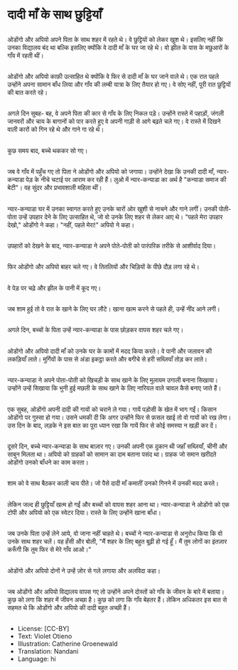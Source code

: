 # दादी माँ के साथ छुट्टियाँ

##
ओडोंगो और अपियो अपने पिता के साथ शहर में रहते थे। वे छुट्टियों को लेकर खुश थे। इसलिए नहीं कि उनका विद्यालय बंद था बल्कि इसलिए क्योंकि वे दादी माँ के घर जा रहे थे। वो झील के पास के मछुआरों के गाँव में रहती थीं।

##
ओडोंगो और अपियो काफ़ी उत्साहित थे क्योंकि वे फिर से दादी माँ के घर जाने वाले थे। एक रात पहले उन्होंने अपना सामान बाँध लिया और गाँव की लम्बी यात्रा के लिए तैयार हो गए। वे सोए नहीं, पूरी रात छुट्टियों की बात करते रहे।

##
अगले दिन सुबह- बह, वे अपने पिता की कार से गाँव के लिए निकल पड़े। उन्होंने रास्ते में पहाड़ों, जंगली जानवरों और चाय के बागानों को पार करते हुए वे अपनी गाड़ी से आगे बढ़ते चले गए। वे रास्ते में दिखने वाली कारों को गिन रहे थे और गाने गा रहे थे।

##
कुछ समय बाद, बच्चे थककर सो गए।

##
जब वे गाँव में पहुँच गए तो पिता ने ओडोंगो और अपियो को जगाया। उन्होंने देखा कि उनकी दादी माँ, न्यार-कन्याडा पेड़ के नीचे चटाई पर आराम कर रही हैं। लुओ में न्यार-कन्याडा का अर्थ है "कन्याडा समाज की बेटी"। वह सुंदर और प्रभावशाली महिला थीं।

##
न्यार-कन्याडा घर में उनका स्वागत करते हुए उनके चारों ओर खुशी से नाचने और गाने लगीं। उनकी पोती-पोता उन्हें उपहार देने के लिए उत्साहित थे, जो वो उनके लिए शहर से लेकर आए थे। "पहले मेरा उपहार देखो," ओडोंगो ने कहा। "नहीं, पहले मेरा!" अपियो ने कहा।

##
उपहारों को देखने के बाद, न्यार-कन्याडा ने अपने पोते-पोती को पारंपरिक तरीके से आशीर्वाद दिया।

##
फिर ओडोंगो और अपियो बाहर चले गए। वे तितलियों और चिड़ियों के पीछे दौड़ लगा रहे थे।

##
वे पेड़ पर चढ़े और झील के पानी में कूद गए।

##
जब शाम हुई तो वे रात के खाने के लिए घर लौटे। खाना खत्म करने से पहले ही, उन्हें नींद आने लगी।

##
अगले दिन, बच्चों के पिता उन्हें न्यार-कन्याडा के पास छोड़कर वापस शहर चले गए।

##
ओडोंगो और अपियो दादी माँ को उनके घर के कामों में मदद किया करते। वे पानी और जलावन की लकड़ियाँ लाते। मुर्गियों के पास से अंडा इकट्ठा करते और बगीचे से हरी सब्ज़ियाँ तोड़ कर लाते।

##
न्यार-कन्याडा ने अपने पोता-पोती को खिचड़ी के साथ खाने के लिए मुलायम उगाली बनाना सिखाया। उन्होंने उन्हें सिखाया कि भुनी हुई मछली के साथ खाने के लिए नारियल वाले चावल कैसे बनाए जाते हैं।

##
एक सुबह, ओडोंगो अपनी दादी की गायों को चराने ले गया। गायें पड़ोसी के खेत में भाग गईं। किसान ओडोंगो पर गुस्सा हो गया। उसने धमकी दी कि अगर उन्होंने फिर से फ़सल खाई तो वो गायों को रख लेगा। उस दिन के बाद, लड़के ने इस बात का पूरा ध्यान रखा कि गायें फिर से कोई समस्या न खड़ी कर दें।

##
दूसरे दिन, बच्चे न्यार-कन्याडा के साथ बाज़ार गए। उनकी अपनी एक दुकान थी जहाँ सब्ज़ियाँ, चीनी और साबुन मिलता था। अपियो को ग्राहकों को सामान का दाम बताना पसंद था। ग्राहक जो समान खरीदते ओडोंगो उनको बाँधने का काम करता।

##
शाम को वे साथ बैठकर काली चाय पीते। जो पैसे दादी माँ कमातीं उनको गिनने में उनकी मदद करते।

##
लेकिन जल्द ही छुट्टियाँ खत्म हो गईं और बच्चों को वापस शहर आना था। न्यार-कन्याडा ने ओडोंगो को एक टोपी और अपियो को एक स्वेटर दिया। रास्ते के लिए उन्होंने खाना बाँधा।

##
जब उनके पिता उन्हें लेने आये, वो जाना नहीं चाहते थे। बच्चों ने न्यार-कन्याडा से अनुरोध किया कि वो उनके साथ शहर चलें। वह हँसी और बोली, "मैं शहर के लिए बहुत बूढ़ी हो गई हूँ। मैं तुम लोगों का इंतज़ार करूँगी कि तुम फिर से मेरे गाँव आओ।"

##
ओडोंगो और अपियो दोनों ने उन्हें ज़ोर से गले लगाया और अलविदा कहा।

##
जब ओडोंगो और अपियो विद्यालय वापस गए तो उन्होंने अपने दोस्तों को गाँव के जीवन के बारे में बताया। कुछ को लगा कि शहर में जीवन अच्छा है। कुछ को लगा कि गाँव बेहतर हैं। लेकिन अधिकतर इस बात से सहमत थे कि ओडोंगो और अपियो की दादी बहुत अच्छी हैं।

##
* License: [CC-BY]
* Text: Violet Otieno
* Illustration: Catherine Groenewald
* Translation: Nandani
* Language: hi
